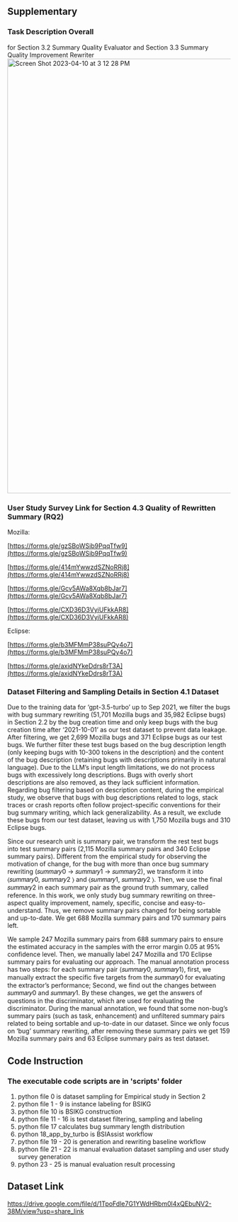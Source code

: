 
## Supplementary
### Task Description Overall 
for Section 3.2 Summary Quality Evaluator and Section 3.3 Summary Quality Improvement Rewriter
<img width="981" alt="Screen Shot 2023-04-10 at 3 12 28 PM" src="https://user-images.githubusercontent.com/129326702/230831059-de3a5c35-33e3-42b4-9cb0-81a9f4961b3a.png">

### User Study Survey Link for Section 4.3 Quality of Rewritten Summary (RQ2)
Mozilla:

[https://forms.gle/gzSBoWSib9PqqTfw9](https://forms.gle/gzSBoWSib9PqqTfw9)

[https://forms.gle/414mYwwzdSZNoRRj8](https://forms.gle/414mYwwzdSZNoRRj8)

[https://forms.gle/Gcv5AWa8Xqb8bJar7](https://forms.gle/Gcv5AWa8Xqb8bJar7)

[https://forms.gle/CXD36D3VyiUFkkAR8](https://forms.gle/CXD36D3VyiUFkkAR8)

Eclipse:

[https://forms.gle/b3MFMmP38suPQy4o7](https://forms.gle/b3MFMmP38suPQy4o7)

[https://forms.gle/axidNYkeDdrs8rT3A](https://forms.gle/axidNYkeDdrs8rT3A)

### Dataset Filtering and Sampling Details in Section 4.1 Dataset
Due to the training data for ‘gpt-3.5-turbo’ up to Sep 2021, we filter the bugs with bug summary rewriting (51,701 Mozilla bugs and 35,982 Eclipse bugs) in Section 2.2 by the bug creation time and only keep bugs with the bug creation time after ‘2021-10-01’ as our test
dataset to prevent data leakage. After filtering, we get 2,699 Mozilla bugs and 371 Eclipse bugs as our test bugs. We further filter these test bugs based on the bug description length (only keeping bugs with 10-300 tokens in the description) and the content of the bug
description (retaining bugs with descriptions primarily in natural language). Due to the LLM’s input length limitations, we do not process bugs with excessively long descriptions. Bugs with overly short descriptions are also removed, as they lack sufficient information. Regarding bug filtering based on description content, during the empirical study, we observe that bugs with bug descriptions
related to logs, stack traces or crash reports often follow project-specific conventions for their bug summary writing, which lack generalizability. As a result, we exclude these bugs from our test dataset, leaving us with 1,750 Mozilla bugs and 310 Eclipse bugs.

Since our research unit is summary pair, we transform the rest test bugs into test summary pairs (2,115 Mozilla summary pairs and 340 Eclipse summary pairs). Different from the empirical study for observing the motivation of change, for the bug with
more than once bug summary rewriting (𝑠𝑢𝑚𝑚𝑎𝑟𝑦0 → 𝑠𝑢𝑚𝑚𝑎𝑟𝑦1 → 𝑠𝑢𝑚𝑚𝑎𝑟𝑦2), we transform it into ⟨𝑠𝑢𝑚𝑚𝑎𝑟𝑦0, 𝑠𝑢𝑚𝑚𝑎𝑟𝑦2 ⟩ and ⟨𝑠𝑢𝑚𝑚𝑎𝑟𝑦1, 𝑠𝑢𝑚𝑚𝑎𝑟𝑦2 ⟩. Then, we use the final 𝑠𝑢𝑚𝑚𝑎𝑟𝑦2 in each summary pair as the ground truth summary, called reference.
In this work, we only study bug summary rewriting on three-aspect quality improvement, namely, specific, concise and easy-to-understand. Thus, we remove summary pairs changed for being sortable and up-to-date. We get 688 Mozilla summary pairs and 170
summary pairs left.

We sample 247 Mozilla summary pairs from 688 summary pairs to ensure the estimated accuracy in the samples with the error margin 0.05 at 95% confidence level. Then, we manually label 247 Mozilla and 170 Eclipse summary pairs for evaluating our approach.
The manual annotation process has two steps: for each summary pair ⟨𝑠𝑢𝑚𝑚𝑎𝑟𝑦0, 𝑠𝑢𝑚𝑚𝑎𝑟𝑦1⟩, first, we manually extract the specific five targets from the 𝑠𝑢𝑚𝑚𝑎𝑟𝑦0 for evaluating the extractor’s performance; Second, we find out the changes between 𝑠𝑢𝑚𝑚𝑎𝑟𝑦0 and
𝑠𝑢𝑚𝑚𝑎𝑟𝑦1. By these changes, we get the answers of questions in the discriminator, which are used for evaluating the discriminator.
During the manual annotation, we found that some non-bug’s summary pairs (such as task, enhancement) and unfiltered summary pairs related to being sortable and up-to-date in our dataset. Since we only focus on ‘bug’ summary rewriting, after removing these
summary pairs we get 159 Mozilla summary pairs and 63 Eclipse summary pairs as test dataset.

## Code Instruction
### The executable code scripts are in 'scripts' folder

1. python file 0 is dataset sampling for Empirical study in Section 2
2. python file 1 - 9 is instance labeling for BSIKG
3. python file 10 is BSIKG construction
4. python file 11 - 16 is test dataset filtering, sampling and labeling
5. python file 17 calculates bug summary length distribution
6. python 18_app_by_turbo is BSIAssist workflow
7. python file 19 - 20 is generation and rewriting baseline workflow
8. python file 21 - 22 is manual evaluation dataset sampling and user study survey generation 
9. python 23 - 25 is manual evaluation result processing

## Dataset Link
https://drive.google.com/file/d/1TpoFdle7G1YWdHRbm0l4xQEbuNV2-38M/view?usp=share_link
